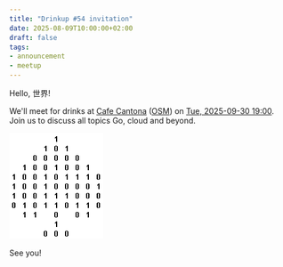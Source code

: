 ```yaml
---
title: "Drinkup #54 invitation"
date: 2025-08-09T10:00:00+02:00
draft: false
tags:
- announcement
- meetup
---
```


Hello, 世界!

We'll meet for drinks at [Cafe Cantona](https://www.google.com/search?q=cafe+cantona)
([OSM](https://www.openstreetmap.org/node/243213647)) on [Tue, 2025-09-30
19:00](https://www.meetup.com/leipzig-golang/events/305626262).  Join us to
discuss all topics Go, cloud and beyond.

[![](/images/GXEUCWW6SOFTYXMQGXDXUCSK3M6IK5OM.gif)](https://gifcities.org)

See you!

